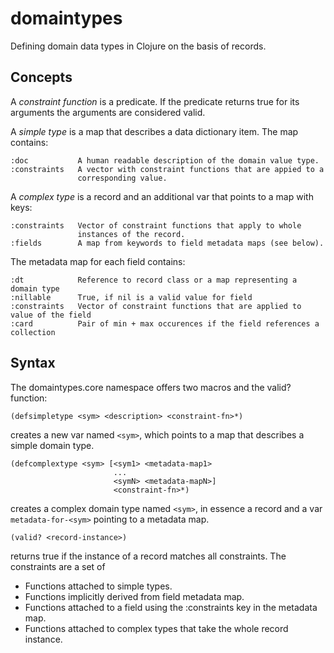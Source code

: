 domaintypes
===========

Defining domain data types in Clojure on the basis of records.

Concepts
--------
A _constraint function_ is a predicate. If the predicate returns true for
its arguments the arguments are considered valid.

A _simple type_ is a map that describes a data dictionary item.
The map contains:

    :doc           A human readable description of the domain value type.
    :constraints   A vector with constraint functions that are appied to a
                   corresponding value.

A _complex type_ is a record and an additional var that points to a map with keys:

    :constraints   Vector of constraint functions that apply to whole
                   instances of the record.
    :fields        A map from keywords to field metadata maps (see below).

The metadata map for each field contains:

    :dt            Reference to record class or a map representing a domain type
    :nillable      True, if nil is a valid value for field
    :constraints   Vector of constraint functions that are applied to value of the field
    :card          Pair of min + max occurences if the field references a collection

Syntax
------
The domaintypes.core namespace offers two macros and the valid? function:

    (defsimpletype <sym> <description> <constraint-fn>*) 
	
creates a new var named `<sym>`, which points to a map that describes a simple domain type.

    (defcomplextype <sym> [<sym1> <metadata-map1>
	                       ...
	                       <symN> <metadata-mapN>] 
						   <constraint-fn>*)

creates a complex domain type named `<sym>`, in essence a record and a var `metadata-for-<sym>` 
pointing to a metadata map.

    (valid? <record-instance>)

returns true if the instance of a record matches all constraints.
The constraints are a set of

 - Functions attached to simple types.
 - Functions implicitly derived from field metadata map.
 - Functions attached to a field using the :constraints key in the metadata map.
 - Functions attached to complex types that take the whole record instance.
 
